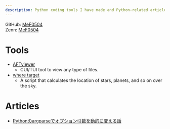 ```yaml
---
description: Python coding tools I have made and Python-related articles in Japanese.
---
```


GitHub: [MeF0504](https://github.com/MeF0504)  
Zenn: [MeF0504](https://zenn.dev/mef0504)

# Tools

- [AFTviewer](https://github.com/MeF0504/aftviewer)
    - CUI/TUI tool to view any type of files.
- [where target](https://github.com/MeF0504/where_target)
    - A script that calculates the location of stars, planets, and so on over the sky. 

# Articles

- [Pythonのargparseでオプション引数を動的に変える話](https://zenn.dev/mef0504/articles/9e8b163536e259)
